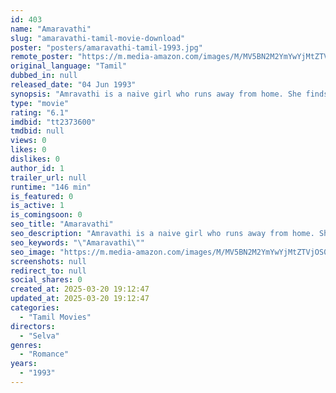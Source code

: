 ```yaml
---
id: 403
name: "Amaravathi"
slug: "amaravathi-tamil-movie-download"
poster: "posters/amaravathi-tamil-1993.jpg"
remote_poster: "https://m.media-amazon.com/images/M/MV5BN2M2YmYwYjMtZTVjOS00Y2FkLTk3ZjAtZjE3Yjc3NDM3M2U1XkEyXkFqcGc@._V1_SX300.jpg"
original_language: "Tamil"
dubbed_in: null
released_date: "04 Jun 1993"
synopsis: "Amravathi is a naive girl who runs away from home. She finds shelter in a kind-hearted man's house where she is well taken care of. Her life takes a turn when Arjun falls in love with her."
type: "movie"
rating: "6.1"
imdbid: "tt2373600"
tmdbid: null
views: 0
likes: 0
dislikes: 0
author_id: 1
trailer_url: null
runtime: "146 min"
is_featured: 0
is_active: 1
is_comingsoon: 0
seo_title: "Amaravathi"
seo_description: "Amravathi is a naive girl who runs away from home. She finds shelter in a kind-hearted man's house where she is well taken care of. Her life takes a turn when Arjun falls in love with her."
seo_keywords: "\"Amaravathi\""
seo_image: "https://m.media-amazon.com/images/M/MV5BN2M2YmYwYjMtZTVjOS00Y2FkLTk3ZjAtZjE3Yjc3NDM3M2U1XkEyXkFqcGc@._V1_SX300.jpg"
screenshots: null
redirect_to: null
social_shares: 0
created_at: 2025-03-20 19:12:47
updated_at: 2025-03-20 19:12:47
categories:
  - "Tamil Movies"
directors:
  - "Selva"
genres:
  - "Romance"
years:
  - "1993"
---
```

